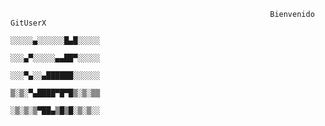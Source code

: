                                                               Bienvenido GitUserX 
                                                              ░░░░░▄░░░░░░█▄█░░░░░
                                                              ░░░▄▀░░░░░▄▄██▀░░░░░
                                                              ░░░▀▄░░▄██████░░░░░░
                                                              ▒░▒░▀▄████▀█▀█▒░▒░▒▒
                                                              ░▒░▒░▒▀██▄▒█▒█░▒░▒░░
